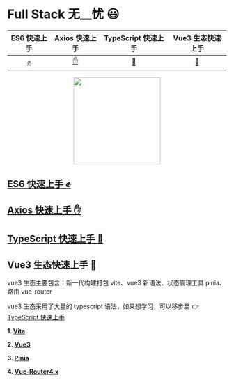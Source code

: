 <!--
 * @Author: zhangmaokai zmkfml@163.com
 * @Date: 2022-11-10 19:28:34
 * @LastEditors: zhangmaokai zmkfml@163.com
 * @LastEditTime: 2023-04-26 14:20:35
 * @FilePath: /记录/FullStacker/README.md
 * @Description: Full Stack 目录索引
-->

# Full Stack 无\_\_忧 😃

|    ES6 快速上手    |    Axios 快速上手    |    TypeScript 快速上手    |    Vue3 生态快速上手    |
| :----------------: | :------------------: | :-----------------------: | :---------------------: |
| [✊](#ES6快速上手) | [✋](#Axios快速上手) | [🤝](#TypeScript快速上手) | [👏](#Vue3生态快速上手) |

<div style="text-align:center">
  <img src="https://user-images.githubusercontent.com/499550/93624428-53932780-f9ae-11ea-8d16-af949e16a09f.png" style="width:200px;"/>
</div>

## [ES6 快速上手 ✊](./base/ES6-started-quickly.md)

## [Axios 快速上手 ✋](./base/Axios-started-quickly.md)

## [TypeScript 快速上手 🤝](./base/TypeScript-started-quickly.md)

## Vue3 生态快速上手 👏

vue3 生态主要包含：新一代构建打包 vite、vue3 新语法、状态管理工具 pinia、路由 vue-router

vue3 生态采用了大量的 typescript 语法，如果想学习，可以移步至 👉[TypeScript 快速上手](./TypeScript-started-quickly.md)

**1. [Vite](./vue3_ecology/Vite-started-quickly.md)**

**2. [Vue3](./vue3_ecology/Vue3-started-quickly.md)**

**3. [Pinia](./vue3_ecology/Pinia-started-quickly.md)**

**4. [Vue-Router4.x](./vue3_ecology/Vue-Router4.x-started-quickly.md)**
